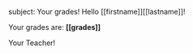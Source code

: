subject: Your grades!
Hello [[firstname]][[lastname]]!

Your grades are:
**[[grades]]**

Your Teacher!